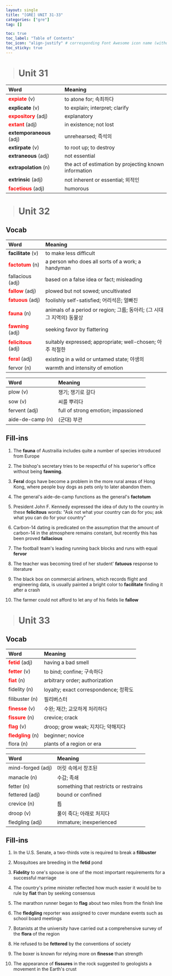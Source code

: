 ```yaml
---
layout: single
title: "[GRE] UNIT 31-33"
categories: ["gre"]
tag: []

toc: true
toc_label: "Table of Contents"
toc_icon: "align-justify" # corresponding Font Awesome icon name (without fa prefix)
toc_sticky: true
---
```


> # Unit 31

| Word                                                | Meaning                                               |
| :-------------------------------------------------- | :---------------------------------------------------- |
| <span style="color:red">**expiate**</span> (v)      | to atone for; 속죄하다                                |
| **explicate** (v)                                   | to explain; interpret; clarify                        |
| <span style="color:red">**expository**</span> (adj) | explanatory                                           |
| <span style="color:red">**extant**</span> (adj)     | in existence; not lost                                |
| **extemporaneous** (adj)                            | unrehearsed; 즉석의                                   |
| **extirpate** (v)                                   | to root up; to destroy                                |
| **extraneous** (adj)                                | not essential                                         |
| **extrapolation** (n)                               | the act of estimation by projecting known information |
| **extrinsic** (adj)                                 | not inherent or essential; 외적인                     |
| <span style="color:red">**facetious**</span> (adj)  | humorous                                              |

> # Unit 32

## Vocab

| Word                                                | Meaning                                                                 |
| :-------------------------------------------------- | :---------------------------------------------------------------------- |
| **facilitate** (v)                                  | to make less difficult                                                  |
| <span style="color:red">**factotum**</span> (n)     | a person who does all sorts of a work; a handyman                       |
| fallacious (adj)                                    | based on a false idea or fact; misleading                               |
| <span style="color:red">**fallow**</span> (adj)     | plowed but not sowed; uncultivated                                      |
| <span style="color:red">**fatuous**</span> (adj)    | foolishly self-satisfied; 어리석은; 얼빠진                              |
| <span style="color:red">**fauna**</span> (n)        | animals of a period or region; 그룹; 동아리; (그 시대 그 지역의) 동물상 |
| <span style="color:red">**fawning**</span> (adj)    | seeking favor by flattering                                             |
| <span style="color:red">**felicitous**</span> (adj) | suitably expressed; appropriate; well-chosen; 아주 적절한               |
| <span style="color:red">**feral**</span> (adj)      | existing in a wild or untamed state; 야생의                             |
| fervor (n)                                          | warmth and intensity of emotion                                         |

| Word             | Meaning                             |
| :--------------- | :---------------------------------- |
| plow (v)         | 쟁기; 쟁기로 갈다                   |
| sow (v)          | 씨를 뿌리다                         |
| fervent (adj)    | full of strong emotion; impassioned |
| aide-de-camp (n) | (군대) 부관                         |

## Fill-ins

1. The **fauna** of Austrailia includes quite a number of species introduced from Europe

2. The bishop's secretary tries to be respectful of his superior's office without being **fawning**.

3. **Feral** dogs have become a problem in the more rural areas of Hong Kong, where people buy dogs as pets only to later abandon them.

4. The general's aide-de-camp functions as the general's **factotum**

5. President John F. Kennedy expressed the idea of duty to the country in these **felicitous** words: "Ask not what your country can do for you; ask what you can do for your country"

6. Carbon-14 dating is predicated on the assumption that the amount of carbon-14 in the atmosphere remains constant, but recently this has been proved **fallacious**

7. The football team's leading running back blocks and runs with equal **fervor**

8. The teacher was becoming tired of her student' **fatuous** response to literature

9. The black box on commercial airliners, which records flight and engineering data, is usually painted a bright color to **facilitate** finding it after a crash

10. The farmer could not afford to let any of his fields lie **fallow**

> # Unit 33

## Vocab

| Word                                             | Meaning                               |
| :----------------------------------------------- | :------------------------------------ |
| <span style="color:red">**fetid**</span> (adj)   | having a bad smell                    |
| <span style="color:red">**fetter**</span> (v)    | to bind; confine; 구속하다            |
| <span style="color:red">**fiat**</span> (n)      | arbitrary order; authorization        |
| fidelity (n)                                     | loyalty; exact correspondence; 정확도 |
| filibuster (n)                                   | 필리버스터                            |
| <span style="color:red">**finesse**</span> (v)   | 수완; 재간; 교모하게 처리하다         |
| <span style="color:red">**fissure**</span> (n)   | crevice; crack                        |
| <span style="color:red">**flag**</span> (v)      | droop; grow weak; 지치다; 약해지다    |
| <span style="color:red">**fledgling**</span> (n) | beginner; novice                      |
| flora (n)                                        | plants of a region or era             |

| Word              | Meaning                               |
| :---------------- | :------------------------------------ |
| mind-forged (adj) | 머릿 속에서 창조된                    |
| manacle (n)       | 수갑; 족쇄                            |
| fetter (n)        | something that restricts or restrains |
| fettered (adj)    | bound or confined                     |
| crevice (n)       | 틈                                    |
| droop (v)         | 풀이 죽다; 아래로 처지다              |
| fledgling (adj)   | immature; inexperienced               |

## Fill-ins

1. In the U.S. Senate, a two-thirds vote is required to break a **filibuster**

2. Mosquitoes are breeding in the **fetid** pond

3. **Fidelity** to one's spouse is one of the most important requirements for a successful marriage

4. The country's prime minister reflected how much easier it would be to rule by **fiat** than by seeking consensus

5. The marathon runner began to **flag** about two miles from the finish line

6. The **fledgling** reporter was assigned to cover mundane events such as school board meetings

7. Botanists at the university have carried out a comprehensive survey of the **flora** of the region

8. He refused to be **fettered** by the conventions of society

9. The boxer is known for relying more on **finesse** than strength

10. The appearance of **fissures** in the rock suggested to geologists a movement in the Earth's crust
